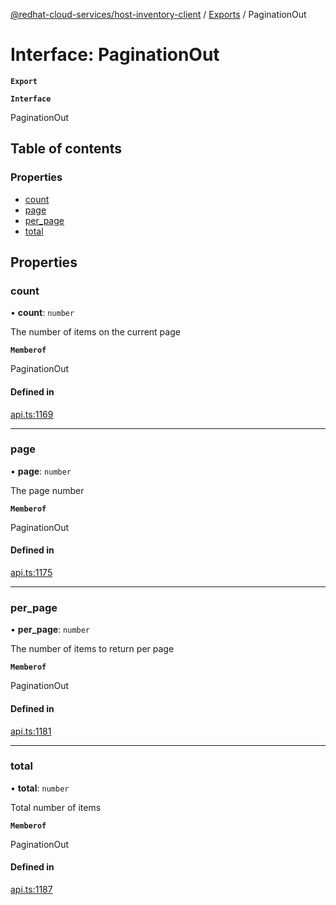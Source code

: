 [@redhat-cloud-services/host-inventory-client](../README.md) / [Exports](../modules.md) / PaginationOut

# Interface: PaginationOut

**`Export`**

**`Interface`**

PaginationOut

## Table of contents

### Properties

- [count](PaginationOut.md#count)
- [page](PaginationOut.md#page)
- [per\_page](PaginationOut.md#per_page)
- [total](PaginationOut.md#total)

## Properties

### count

• **count**: `number`

The number of items on the current page

**`Memberof`**

PaginationOut

#### Defined in

[api.ts:1169](https://github.com/RedHatInsights/javascript-clients/blob/master/packages/host-inventory/api.ts#L1169)

___

### page

• **page**: `number`

The page number

**`Memberof`**

PaginationOut

#### Defined in

[api.ts:1175](https://github.com/RedHatInsights/javascript-clients/blob/master/packages/host-inventory/api.ts#L1175)

___

### per\_page

• **per\_page**: `number`

The number of items to return per page

**`Memberof`**

PaginationOut

#### Defined in

[api.ts:1181](https://github.com/RedHatInsights/javascript-clients/blob/master/packages/host-inventory/api.ts#L1181)

___

### total

• **total**: `number`

Total number of items

**`Memberof`**

PaginationOut

#### Defined in

[api.ts:1187](https://github.com/RedHatInsights/javascript-clients/blob/master/packages/host-inventory/api.ts#L1187)
